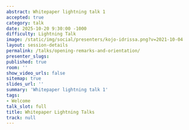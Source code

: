 ```yaml
---
abstract: Whitepaper lightning talk 1
accepted: true
category: talk
date: 2025-10-20 9:30:00 -1000
difficulty: Lightning Talk
image: /static/img/social/presenters/kojo-idrissa.png?v=2021-10-04
layout: session-details
permalink: /talks/opening-remarks-and-orientation/
presenter_slugs:
published: true
room: ''
show_video_urls: false
sitemap: true
slides_url: ''
summary: 'Whitepaper lightning talk 1'
tags:
- Welcome
talk_slot: full
title: Whitepaper Lightning Talks
track: null
---
```

